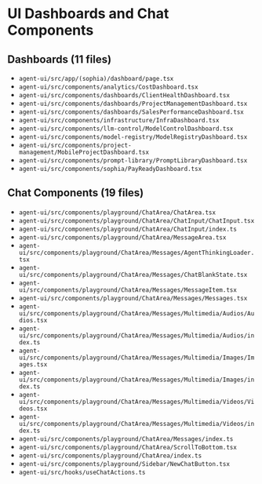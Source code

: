 # UI Dashboards and Chat Components

## Dashboards (11 files)
- `agent-ui/src/app/(sophia)/dashboard/page.tsx`
- `agent-ui/src/components/analytics/CostDashboard.tsx`
- `agent-ui/src/components/dashboards/ClientHealthDashboard.tsx`
- `agent-ui/src/components/dashboards/ProjectManagementDashboard.tsx`
- `agent-ui/src/components/dashboards/SalesPerformanceDashboard.tsx`
- `agent-ui/src/components/infrastructure/InfraDashboard.tsx`
- `agent-ui/src/components/llm-control/ModelControlDashboard.tsx`
- `agent-ui/src/components/model-registry/ModelRegistryDashboard.tsx`
- `agent-ui/src/components/project-management/MobileProjectDashboard.tsx`
- `agent-ui/src/components/prompt-library/PromptLibraryDashboard.tsx`
- `agent-ui/src/components/sophia/PayReadyDashboard.tsx`

## Chat Components (19 files)
- `agent-ui/src/components/playground/ChatArea/ChatArea.tsx`
- `agent-ui/src/components/playground/ChatArea/ChatInput/ChatInput.tsx`
- `agent-ui/src/components/playground/ChatArea/ChatInput/index.ts`
- `agent-ui/src/components/playground/ChatArea/MessageArea.tsx`
- `agent-ui/src/components/playground/ChatArea/Messages/AgentThinkingLoader.tsx`
- `agent-ui/src/components/playground/ChatArea/Messages/ChatBlankState.tsx`
- `agent-ui/src/components/playground/ChatArea/Messages/MessageItem.tsx`
- `agent-ui/src/components/playground/ChatArea/Messages/Messages.tsx`
- `agent-ui/src/components/playground/ChatArea/Messages/Multimedia/Audios/Audios.tsx`
- `agent-ui/src/components/playground/ChatArea/Messages/Multimedia/Audios/index.ts`
- `agent-ui/src/components/playground/ChatArea/Messages/Multimedia/Images/Images.tsx`
- `agent-ui/src/components/playground/ChatArea/Messages/Multimedia/Images/index.ts`
- `agent-ui/src/components/playground/ChatArea/Messages/Multimedia/Videos/Videos.tsx`
- `agent-ui/src/components/playground/ChatArea/Messages/Multimedia/Videos/index.ts`
- `agent-ui/src/components/playground/ChatArea/Messages/index.ts`
- `agent-ui/src/components/playground/ChatArea/ScrollToBottom.tsx`
- `agent-ui/src/components/playground/ChatArea/index.ts`
- `agent-ui/src/components/playground/Sidebar/NewChatButton.tsx`
- `agent-ui/src/hooks/useChatActions.ts`